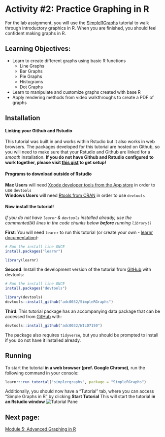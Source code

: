 Activity \#2: Practice Graphing in R
================

For the lab assignment, you will use the
[SimpleRGraphs](https://github.com/adc0032/SimpleRGraphs) tutorial to
walk through introductory graphics in R. When you are finished, you
should feel confident making graphs in R.

## Learning Objectives:

- Learn to create different graphs using basic R functions
  - Line Graphs
  - Bar Graphs
  - Pie Graphs
  - Histograms
  - Dot Graphs
- Learn to manipulate and customize graphs created with base R
- Apply rendering methods from video walkthroughs to create a PDF of
  graphs

## Installation

#### Linking your Github and Rstudio

This tutorial was built in and works within Rstudio but it also works in
web browsers. The packages developed for this tutorial are hosted on
Github, so you will need to make sure that your Rstudio and Github are
linked for a *smooth* installation. **If you do not have Github and
Rstudio configured to work together, please visit [this
gist](https://gist.github.com/z3tt/3dab3535007acf108391649766409421) to
get setup!**

#### Programs to download outside of Rstudio

**Mac Users** will need [Xcode developer tools from the App
store](https://developer.apple.com/xcode/features/) in order to use
`devtools`  
**Windows Users** will need [Rtools from
CRAN](https://cran.r-project.org/bin/windows/Rtools/) in order to use
`devtools`

#### Now install the tutorial!

*If you do not have `learnr` & `devtools` installed already, use the
commented(#) lines in the code chunks below **before** running
`library()`*

**First**: You will need `learnr` to run this tutorial (or create your
own - [learnr
documentation](https://rstudio.github.io/learnr/index.html)):

``` r
# Run the install line ONCE
install.packages("learnr")

library(learnr)
```

**Second**: Install the development version of the tutorial from
[GitHub](https://github.com/) with devtools:

``` r
# Run the install line ONCE
install.packages("devtools")

library(devtools)
devtools::install_github("adc0032/SimpleRGraphs")
```

**Third**: This tutorial package has an accompanying data package that
can be accessed from [GitHub](https://github.com/) with:

``` r
devtools::install_github("adc0032/WILD7150")
```

The package also requires `tidyverse`, but you should be prompted to
install if you do not have it installed already.

## Running

To start the tutorial **in a web browser (pref. Google Chrome)**, run
the following command in your console:

``` r
learnr::run_tutorial("simplergraphs", package = "SimpleRGraphs")
```

Additionally, you should now have a “Tutorial” tab, where you can access
“Simple Graphs in R” by clicking **Start Tutorial** This will start the
tutorial **in an Rstudio window** ![Tutorial
Pane](images/tutorialpane.png)

## Next page:

[Module 5: Advanced Graphing in R](module5.html)
